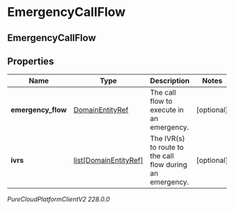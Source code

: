 # EmergencyCallFlow

## EmergencyCallFlow

## Properties

|Name | Type | Description | Notes|
|------------ | ------------- | ------------- | -------------|
| **emergency_flow** | [DomainEntityRef](DomainEntityRef) | The call flow to execute in an emergency. | [optional] |
| **ivrs** | [list[DomainEntityRef]](DomainEntityRef) | The IVR(s) to route to the call flow during an emergency. | [optional] |



_PureCloudPlatformClientV2 228.0.0_
